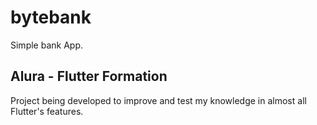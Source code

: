 # bytebank

Simple bank App.

## Alura - Flutter Formation

Project being developed to improve and test my knowledge in almost all Flutter's features.

